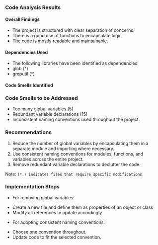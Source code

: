 ### Code Analysis Results
#### Overall Findings

* The project is structured with clear
separation of concerns.
* There is a good use of functions to
encapsulate logic.
* The code is mostly readable and
maintainable.

#### Dependencies Used
* The following libraries have been
identified as dependencies:
* glob (*)
* greputil (*)

#### Code Smells Identified

### Code Smells to be Addressed
- Too many global variables (5)
- Redundant variable declarations (15)
- Inconsistent naming conventions used
throughout the project.

### Recommendations
1.  Reduce the number of global variables
by encapsulating them in a separate module
and importing where necessary.
2.  Use consistent naming conventions for
modules, functions, and variables across the
entire project.
3.  Remove redundant variable declarations
to declutter the code.



Note: `(*.) indicates files that require
specific modifications`
### Implementation Steps
* For removing global variables:
+ Create a new file and define them as properties of an object or class
+ Modify all references to update accordingly
* For adopting consistent naming conventions:
+ Choose one convention throughout.
+ Update code to fit the selected convention.
